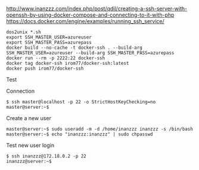http://www.inanzzz.com/index.php/post/qdil/creating-a-ssh-server-with-openssh-by-using-docker-compose-and-connecting-to-it-with-php
https://docs.docker.com/engine/examples/running_ssh_service/

```
dos2unix *.sh
export SSH_MASTER_USER=azureuser
export SSH_MASTER_PASS=azurepass
docker build --no-cache -t docker-ssh . --build-arg SSH_MASTER_USER=azureuser --build-arg SSH_MASTER_PASS=azurepass
docker run --rm -p 2222:22 docker-ssh
docker tag docker-ssh irom77/docker-ssh:latest
docker push irom77/docker-ssh
```

Test

Connection
```
$ ssh master@localhost -p 22 -o StrictHostKeyChecking=no
master@server:~$
```
Create a new user
```
master@server:~$ sudo useradd -m -d /home/inanzzz inanzzz -s /bin/bash
master@server:~$ echo "inanzzz:inanzzz" | sudo chpasswd
```
Test new user login
```
$ ssh inanzzz@172.18.0.2 -p 22
inanzzz@server:~$
```
